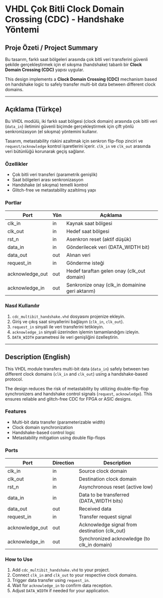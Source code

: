 # VHDL Çok Bitli Clock Domain Crossing (CDC) - Handshake Yöntemi

## Proje Özeti / Project Summary

Bu tasarım, farklı saat bölgeleri arasında çok bitli veri transferini güvenli şekilde gerçekleştirmek için el sıkışma (handshake) tabanlı bir **Clock Domain Crossing (CDC)** yapısı uygular.

This design implements a **Clock Domain Crossing (CDC)** mechanism based on handshake logic to safely transfer multi-bit data between different clock domains.

---

## Açıklama (Türkçe)

Bu VHDL modülü, iki farklı saat bölgesi (clock domain) arasında çok bitli veri (`data_in`) iletimini güvenli biçimde gerçekleştirmek için çift yönlü senkronizasyon (el sıkışma) yöntemini kullanır.

Tasarım, metastability riskini azaltmak için senkron flip-flop zinciri ve `request/acknowledge` kontrol işaretlerini içerir. `clk_in` ve `clk_out` arasında veri bütünlüğü korunarak geçiş sağlanır.

### Özellikler

- Çok bitli veri transferi (parametrik genişlik)
- Saat bölgeleri arası senkronizasyon
- Handshake (el sıkışma) temelli kontrol
- Glitch-free ve metastability azaltılmış yapı

### Portlar

| Port              | Yön     | Açıklama                                        |
|-------------------|---------|-------------------------------------------------|
| clk_in            | in      | Kaynak saat bölgesi                            |
| clk_out           | in      | Hedef saat bölgesi                             |
| rst_n             | in      | Asenkron reset (aktif düşük)                   |
| data_in           | in      | Gönderilecek veri (DATA_WIDTH bit)            |
| data_out          | out     | Alınan veri                                    |
| request_in        | in      | Gönderme isteği                                |
| acknowledge_out   | out     | Hedef taraftan gelen onay (clk_out domain)     |
| acknowledge_in    | out     | Senkronize onay (clk_in domainine geri aktarım)|

### Nasıl Kullanılır

1. `cdc_multibit_handshake.vhd` dosyasını projenize ekleyin.
2. Giriş ve çıkış saat sinyallerini bağlayın (`clk_in`, `clk_out`).
3. `request_in` sinyali ile veri transferini tetikleyin.
4. `acknowledge_in` sinyali üzerinden işlemin tamamlandığını izleyin.
5. `DATA_WIDTH` parametresi ile veri genişliğini özelleştirin.

---

## Description (English)

This VHDL module transfers multi-bit data (`data_in`) safely between two different clock domains (`clk_in` and `clk_out`) using a handshake-based protocol.

The design reduces the risk of metastability by utilizing double-flip-flop synchronizers and handshake control signals (`request`, `acknowledge`). This ensures reliable and glitch-free CDC for FPGA or ASIC designs.

### Features

- Multi-bit data transfer (parameterizable width)
- Clock domain synchronization
- Handshake-based control logic
- Metastability mitigation using double flip-flops

### Ports

| Port              | Direction | Description                                      |
|-------------------|-----------|--------------------------------------------------|
| clk_in            | in        | Source clock domain                              |
| clk_out           | in        | Destination clock domain                         |
| rst_n             | in        | Asynchronous reset (active low)                  |
| data_in           | in        | Data to be transferred (DATA_WIDTH bits)         |
| data_out          | out       | Received data                                    |
| request_in        | in        | Transfer request signal                          |
| acknowledge_out   | out       | Acknowledge signal from destination (clk_out)    |
| acknowledge_in    | out       | Synchronized acknowledge (to clk_in domain)      |

### How to Use

1. Add `cdc_multibit_handshake.vhd` to your project.
2. Connect `clk_in` and `clk_out` to your respective clock domains.
3. Trigger data transfer using `request_in`.
4. Wait for `acknowledge_in` to confirm data reception.
5. Adjust `DATA_WIDTH` if needed for your application.




